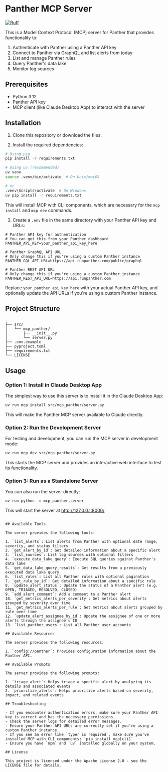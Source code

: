 # Panther MCP Server

[![Ruff](https://img.shields.io/endpoint?url=https://raw.githubusercontent.com/astral-sh/ruff/main/assets/badge/v2.json)](https://github.com/astral-sh/ruff)

This is a Model Context Protocol (MCP) server for Panther that provides functionality to:
1. Authenticate with Panther using a Panther API key
2. Connect to Panther via GraphQL and list alerts from today
3. List and manage Panther rules
4. Query Panther's data lake
5. Monitor log sources

## Prerequisites

- Python 3.12
- Panther API key
- MCP client (like Claude Desktop App) to interact with the server

## Installation

1. Clone this repository or download the files.

2. Install the required dependencies:

```bash
# Using pip
pip install -r requirements.txt

# Using uv (recommended)
uv venv
source .venv/bin/activate  # On Unix/macOS

# or
.venv\Scripts\activate  # On Windows
uv pip install -r requirements.txt
```

This will install MCP with CLI components, which are necessary for the `mcp install` and `mcp dev` commands.

3. Create a `.env` file in the same directory with your Panther API key and URLs:

```
# Panther API key for authentication
# You can get this from your Panther dashboard
PANTHER_API_KEY=your_panther_api_key_here

# Panther GraphQL API URL
# Only change this if you're using a custom Panther instance
PANTHER_GQL_API_URL=https://api.runpanther.com/public/graphql

# Panther REST API URL
# Only change this if you're using a custom Panther instance
PANTHER_REST_API_URL=https://api.runpanther.com
```

Replace `your_panther_api_key_here` with your actual Panther API key, and optionally update the API URLs if you're using a custom Panther instance.

## Project Structure

```
.
├── src/
│   └── mcp_panther/
│       ├── __init__.py
│       └── server.py
├── .env.example
├── pyproject.toml
├── requirements.txt
└── LICENSE
```

## Usage

### Option 1: Install in Claude Desktop App

The simplest way to use this server is to install it in the Claude Desktop App:

```bash
uv run mcp install src/mcp_panther/server.py
```

This will make the Panther MCP server available to Claude directly.

### Option 2: Run the Development Server

For testing and development, you can run the MCP server in development mode:

```bash
uv run mcp dev src/mcp_panther/server.py
```

This starts the MCP server and provides an interactive web interface to test its functionality.

### Option 3: Run as a Standalone Server

You can also run the server directly:

```bash
uv run python -m mcp_panther.server
```

This will start the server at http://127.0.0.1:8000/

```

## Available Tools

The server provides the following tools:

1. `list_alerts`: List alerts from Panther with optional date range, severity, and status filters
2. `get_alert_by_id`: Get detailed information about a specific alert
3. `list_sources`: List log sources with optional filters
4. `execute_data_lake_query`: Execute SQL queries against Panther's data lake
5. `get_data_lake_query_results`: Get results from a previously executed data lake query
6. `list_rules`: List all Panther rules with optional pagination
7. `get_rule_by_id`: Get detailed information about a specific rule
8. `update_alert_status`: Update the status of a Panther alert (e.g. OPEN, TRIAGED, RESOLVED, CLOSED)
9. `add_alert_comment`: Add a comment to a Panther alert
10. `get_metrics_alerts_per_severity`: Get metrics about alerts grouped by severity over time
11. `get_metrics_alerts_per_rule`: Get metrics about alerts grouped by rule over time
12. `update_alert_assignee_by_id`: Update the assignee of one or more alerts through the assignee's ID
13. `list_panther_users`: List all Panther user accounts

## Available Resources

The server provides the following resources:

1. `config://panther`: Provides configuration information about the Panther API.

## Available Prompts

The server provides the following prompts:

1. `triage_alert`: Helps triage a specific alert by analyzing its details and associated events
2. `prioritize_alerts`: Helps prioritize alerts based on severity, impact, and related events

## Troubleshooting

- If you encounter authentication errors, make sure your Panther API key is correct and has the necessary permissions.
- Check the server logs for detailed error messages.
- Ensure your Panther API URLs are correctly set if you're using a custom Panther instance.
- If you see an error like `typer is required`, make sure you've installed MCP with CLI components: `pip install mcp[cli]`
- Ensure you have `npm` and `uv` installed globally on your system.

## License

This project is licensed under the Apache License 2.0 - see the LICENSE file for details.
